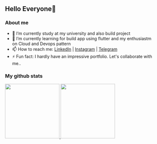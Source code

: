 ## Hello Everyone👋

### About me

- 🔭 I’m currently study at my university and also build project
- 🌱 I’m currently learning for build app using flutter and my enthusiastm on Cloud and Devops pattern
- 📫 How to reach me: [LinkedIn](https://www.linkedin.com/mwlite/in/r-bagas-tricahyo-2b64b720a) | [Instagram](https://instagram.com/bagasstc) | [Telegram](https://t.me/bagasstc)
- ⚡ Fun fact: I hardly have an impressive portfolio. Let's collaborate with me..

### My github stats

<p align="left">
<a href="https://github.com/Bagastricahyo">
  <img height="180em" src="https://github-readme-stats-eight-theta.vercel.app/api?username=Bagastricahyo&show_icons=true&theme=algolia&include_all_commits=true&count_private=true"/>
  <img height="180em" src="https://github-readme-stats-eight-theta.vercel.app/api/top-langs/?username=Bagastricahyo&layout=compact&langs_count=8&theme=algolia"/>
</a>
</p>



<!--
**Bagastricahyo/Bagastricahyo** is a ✨ _special_ ✨ repository because its `README.md` (this file) appears on your GitHub profile.

Here are some ideas to get you started:

- 👯 I’m looking to collaborate on ...
- 🤔 I’m looking for help with ...
- 💬 Ask me about ...
- 😄 Pronouns: ...
- ⚡ Fun fact: ...
-->

